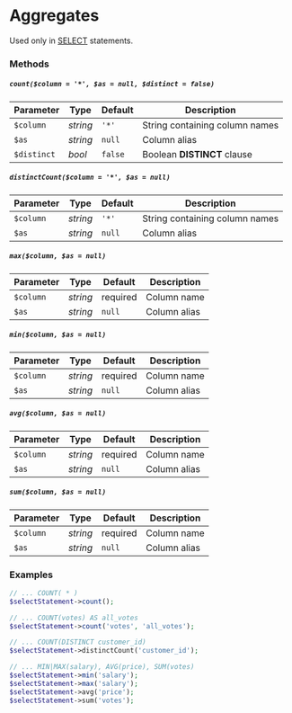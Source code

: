 # Aggregates

Used only in [SELECT](https://github.com/ParticleBits/PDO/blob/master/docs/Statement/SELECT.md) statements.

### Methods

##### `count($column = '*', $as = null, $distinct = false)`

Parameter | Type | Default | Description
--- | --- | --- | ---
`$column` | *string* | `'*'` | String containing column names
`$as` | *string* | `null` | Column alias
`$distinct` | *bool* | `false` | Boolean **DISTINCT** clause

##### `distinctCount($column = '*', $as = null)`

Parameter | Type | Default | Description
--- | --- | --- | ---
`$column` | *string* | `'*'` | String containing column names
`$as` | *string* | `null` | Column alias

##### `max($column, $as = null)`

Parameter | Type | Default | Description
--- | --- | --- | ---
`$column` | *string* | required | Column name
`$as` | *string* | `null` | Column alias

##### `min($column, $as = null)`

Parameter | Type | Default | Description
--- | --- | --- | ---
`$column` | *string* | required | Column name
`$as` | *string* | `null` | Column alias

##### `avg($column, $as = null)`

Parameter | Type | Default | Description
--- | --- | --- | ---
`$column` | *string* | required | Column name
`$as` | *string* | `null` | Column alias

##### `sum($column, $as = null)`

Parameter | Type | Default | Description
--- | --- | --- | ---
`$column` | *string* | required | Column name
`$as` | *string* | `null` | Column alias

### Examples

```php
// ... COUNT( * )
$selectStatement->count();

// ... COUNT(votes) AS all_votes
$selectStatement->count('votes', 'all_votes');

// ... COUNT(DISTINCT customer_id)
$selectStatement->distinctCount('customer_id');

// ... MIN|MAX(salary), AVG(price), SUM(votes)
$selectStatement->min('salary');
$selectStatement->max('salary');
$selectStatement->avg('price');
$selectStatement->sum('votes');
```
